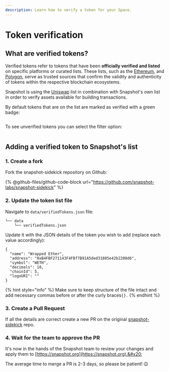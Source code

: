 ```yaml
---
description: Learn how to verify a token for your Space.
---
```


# Token verification

## What are verified tokens?

Verified tokens refer to tokens that have been **officially verified and listed** on specific platforms or curated lists. These lists, such as the [Ethereum](https://tokenlists.org/token-list?url=https://tokens.coingecko.com/uniswap/all.json), and [Polygon](https://api-polygon-tokens.polygon.technology/tokenlists/polygonTokens.tokenlist.json), serve as trusted sources that confirm the validity and authenticity of tokens within the respective blockchain ecosystems.

Snapshot is using the [Uniswap](https://tokenlists.org/token-list?url=https://tokens.coingecko.com/uniswap/all.json) list in combination with Snapshot's own list in order to verify assets available for building transactions.

By default tokens that are on the list are marked as verified with a green badge:

<figure><img src="../.gitbook/assets/image (122).png" alt=""><figcaption></figcaption></figure>

To see unverified tokens you can select the filter option:

<figure><img src="../.gitbook/assets/image (117).png" alt=""><figcaption></figcaption></figure>

## Adding a verified token to Snapshot's list

### 1. Create a fork&#x20;

Fork the snapshot-sidekick repository on Github:

{% @github-files/github-code-block url="https://github.com/snapshot-labs/snapshot-sidekick" %}

### 2. Update the token list file

Navigate to `data/verifiedTokens.json` file:

```
└── data
    └── verifiedTokens.json
```

Update it with the JSON details of the token you wish to add (replace each value accordingly):

```
{
  "name": "Wrapped Ether",
  "address": "0xB4FBF271143F4FBf7B91A5ded31805e42b2208d6",
  "symbol": "WETH",
  "decimals": 18,
  "chainId": 5,
  "logoURI": ""
}
```

{% hint style="info" %}
Make sure to keep structure of the file intact and add necessary commas before or after the curly braces`{}.`
{% endhint %}

### 3. Create a Pull Request

If all the details are correct create a new PR on the original [snapshot-sidekick](https://github.com/snapshot-labs/snapshot-sidekick) repo.

### 4. Wait for the team to approve the PR

It's now in the hands of the Snapshot team to review your changes and apply them to [https://snapshot.org](https://snapshot.org).&#x20;

The average time to merge a PR is 2-3 days, so please be patient! 😉
